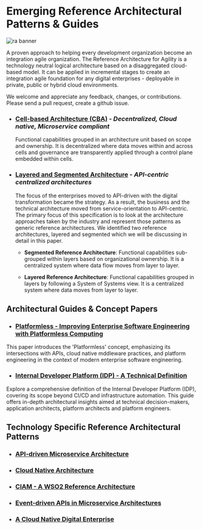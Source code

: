 # Emerging Reference Architectural Patterns & Guides

![ra banner](/media/ra-banner.png)

A proven approach to helping every development organization become an integration agile organization. The Reference Architecture for Agility is a technology neutral logical architecture based on a disaggregated cloud-based model. It can be applied in incremental stages to create an integration agile foundation for any digital enterprises - deployable in private, public or hybrid cloud environments.

We welcome and appreciate any feedback, changes, or contributions. Please send a pull request, create a github issue.

+ ### [Cell-based Architecture (CBA)](reference-architecture-cell-based.md) - *Decentralized, Cloud native, Microservice compliant* 
  
  Functional capabilities grouped in an architecture unit based on scope and ownership. It is decentralized where data moves within and across cells and governance are transparently applied through a control plane embedded within cells.

+ ### [Layered and Segmented Architecture](https://github.com/wso2/reference-architecture/blob/master/reference-architecture-layered-segmented.md) -  *API-centric centralized architectures*

  The focus of the enterprises moved to API-driven with the digital transformation became the strategy. As a result, the business and the technical architecture moved from service-orientation to API-centric. The primary focus of this specification is to look at the architecture approaches taken by the industry and represent those patterns as generic reference architectures. We identified two reference architectures, layered and segmented which we will be discussing in detail in this paper.

  * __Segmented Reference Architecture__: Functional capabilities sub-grouped within layers based on organizational ownership. It is a centralized system where data flow moves from layer to layer.
  
  * __Layered Reference Architecture__: Functional capabilities grouped in layers by following a System of Systems view. It is a centralized system where data moves from layer to layer.
  
## Architectural Guides & Concept Papers 

+ ### [Platformless - Improving Enterprise Software Engineering with Platformless Computing](https://github.com/wso2/reference-architecture/blob/master/platformless.md)

This paper introduces the 'Platformless' concept, emphasizing its intersections with APIs, cloud native mddleware practices, and platform engineering in the context of modern enterprise software engineering.

+ ### [Internal Developer Platform (IDP) - A Technical Definition](https://github.com/wso2/reference-architecture/blob/master/internal-developer-platform.md)

Explore a comprehensive definition of the Internal Developer Platform (IDP), covering its scope beyond CI/CD and infrastructure automation. This guide offers in-depth architectural insights aimed at technical decision-makers, application architects, platform architects and platform engineers.

## Technology Specific Reference Architectural Patterns

+ ### [API-driven Microservice Architecture](api-driven-microservice-architecture.md)

+ ### [Cloud Native Architecture](https://github.com/wso2/reference-architecture/blob/master/reference-cloud-native-architecture-digital-enterprise.md) 
    
+ ### [CIAM - A WSO2 Reference Architecture](ciam-wso2-reference-architecture.md)

+ ### [Event-driven APIs in Microservice Architectures](event-driven-api-architecture.md)

+ ### [A Cloud Native Digital Enterprise](digital-enterprise-k8s-wso2-api-platform.md)

